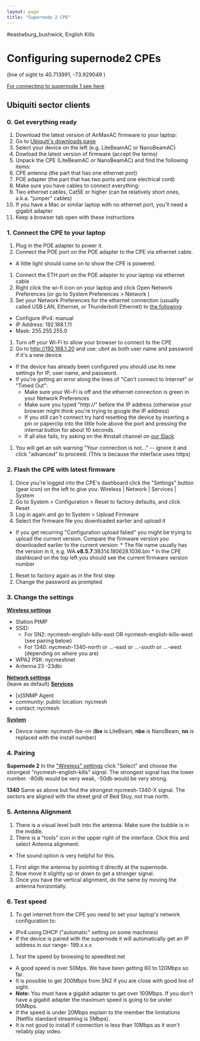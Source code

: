 ```yaml
---
layout: page
title: "Supernode 2 CPE"
---
```


#eastwburg_bushwick, English Kills

# Configuring supernode2 CPEs

(line of sight to 40.713991, -73.929049 )

[For connecting to supernode 1 see here](../cpe)

## Ubiquiti sector clients

### 0. Get everything ready

1.  Download the latest version of AirMaxAC firmware to your laptop:
1.  Go to [Ubiquiti's downloads page](https://www.ubnt.com/download/airmax-ac)
1.  Select your device on the left (e.g. LiteBeamAC or NanoBeamAC)
1.  Dowload the latest version of firmware (accept the terms)
1.  Unpack the CPE (LiteBeamAC or NanoBeamAC) and find the following items:
1.  CPE antenna (the part that has one ethernet port)
1.  POE adapter (the part that has two ports and one electrical cord)
1.  Make sure you have cables to connect everything:
1.  Two ethernet cables, Cat5E or higher (can be relatively short ones, a.k.a. "jumper" cables)
1.  If you have a Mac or similar laptop with no ethernet port, you'll need a gigabit adapter
1.  Keep a browser tab open with these instructions

### 1. Connect the CPE to your laptop

1.  Plug in the POE adapter to power it.
1.  Connect the POE port on the POE adapter to the CPE via ethernet cable.
   * A little light should come on to show the CPE is powered.
1.  Connect the ETH port on the POE adapter to your laptop via ethernet cable
1.  Right click the wi-fi icon on your laptop and click Open Network Preferences (or go to System Preferences > Network )
1.  Set your Network Preferences for the ethernet connection (usually called USB LAN, Ethernet, or Thunderbolt Ethernet) to [the following](./litebeam/netprefs.png):
   *   Configure IPv4: manual
   *   IP Address: 192.168.1.11
   *   Mask: 255.255.255.0
1.  Turn off your Wi-Fi to allow your browser to connect to the CPE
1.  Go to http://192.168.1.20 and use: ubnt as both user name and password if it's a new device
   *   If the device has already been configured you should use its new settings for IP, user name, and password.
   *   If you're getting an error along the lines of "Can't connect to Internet" or "Timed Out":
       *   Make sure your Wi-Fi is off and the ethernet connection is green in your Network Preferences
       *   Make sure you typed "http://" before the IP address (otherwise your browser might think you're trying to google the IP address)
       *   If you still can't connect try hard resetting the device by inserting a pin or paperclip into the little hole above the port and pressing the internal button for about 10 seconds.
       *   If all else fails, try asking on the #install channel on [our Slack](nycmesh.slack.com)
1.  You will get an ssh warning "Your connection is not..." -- ignore it and click "advanced" to proceed. (This is because the interface uses https)

### 2. Flash the CPE with latest firmware

1.  Once you're logged into the CPE's dashboard click the "Settings" button (gear icon) on the left to give you:
    Wireless | Network | Services | System
1.  Go to System > Configuration > Reset to factory defaults, and click Reset
1.  Log in again and go to System > Upload Firmware
1.  Select the firmware file you downloaded earlier and upload it

   *   If you get recurring "Configuration upload falied" you might be trying to upload the current version. Compare the firmware version you downloaded earlier to the current version:
     *   The file name usually has the version in it, e.g. WA.**v8.5.7**.38314.180628.1036.bin
     *   In the CPE dashboard on the top left you should see the current firmware version number

1.  Reset to factory again as in the first step
1.  Change the password as prompted

### 3. Change the settings

**[Wireless settings](./litebeam/wireless.png)**

*   Station PtMP
*   SSID:
    *   For SN2: nycmesh-english-kills-east OR nycmesh-english-kills-west (see pairing below)
    *   For 1340: nycmesh-1340-north or ...-east or ...-south or ...-west (depending on where you are)
*   WPA2 PSK: nycmeshnet
*   Antenna 23 -23dbi

[**Network settings**](./litebeam/network.png)  
 (leave as default)
[**Services**](./litebeam/services.png)

*   [x]SNMP Agent
*   community: public location: nycmesh
*   contact: nycmesh

[**System**](./litebeam/system.png)

*   Device name: nycmesh-lbe-nn (**lbe** is LiteBeam, **nbe** is NanoBeam, **nn** is replaced with the install number)

### 4. Pairing

**Supernode 2**
In the ["Wireless" settings](./litebeam/wireless.png) click "Select" and choose the strongest "nycmesh-english-kills" signal. The strongest signal has the lower number. -80db would be very weak, -50db would be very strong.

**1340**
Same as above but find the strongest nycmesh-1340-X signal. The sectors are aligned with the street grid of Bed Stuy, not true north.

### 5. Antenna Alignment

1.  There is a visual level built into the antenna. Make sure the bubble is in the middle.
1.  There is a "tools" icon in the upper right of the interface. Click this and select Antenna alignment.
   *   The sound option is very helpful for this.
1.  First align the antenna by pointing it directly at the supernode.
1.  Now move it slightly up or down to get a stronger signal.
1.  Once you have the vertical alignment, do the same by moving the antenna horizontally.

### 6. Test speed

1.  To get internet from the CPE you need to set your laptop's network configuration to:
   *   IPv4:using DHCP ("automatic" setting on some machines)
   *   If the device is paired with the supernode it will automatically get an IP address in our range- 199.x.x.x
1.  Test the speed by browsing to speedtest.net
   *   A good speed is over 50Mps. We have been getting 60 to 120Mbps so far.
   *   It is possible to get 200Mbps from SN2 if you are close with good line of sight.
   *   **Note:** You must have a gigabit adapter to get over 100Mbps. If you don't have a gigabit adapter the maximum speed is going to be under 95Mbps.
   *   If the speed is under 20Mbps explain to the member the limitations (Netflix standard streaming is 5Mbps).
   *   It is not good to install if connection is less than 10Mbps as it won't reliably play video.
